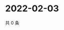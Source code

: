 # 2022-02-03

共 0 条

<!-- BEGIN WEIBO -->
<!-- 最后更新时间 Thu Feb 03 2022 19:09:12 GMT+0800 (China Standard Time) -->

<!-- END WEIBO -->
